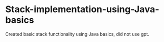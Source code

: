 # Stack-implementation-using-Java-basics
Created basic stack functionality using Java basics, did not use gpt.
